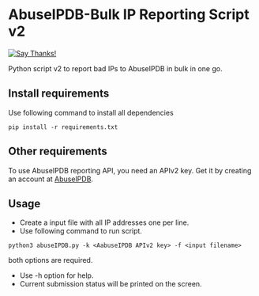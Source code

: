 # AbuseIPDB-Bulk IP Reporting Script v2

[![Say Thanks!](https://img.shields.io/badge/Say%20Thanks-!-1EAEDB.svg)](https://saythanks.io/to/hibare)

Python script v2 to report bad IPs to AbuseIPDB in bulk in one go.

## Install requirements
Use following command to install all dependencies
``` 
pip install -r requirements.txt 
```

## Other requirements
To use AbuseIPDB reporting API, you need an APIv2 key. Get it by creating an account at [AbuseIPDB](https://www.abuseipdb.com).

## Usage
- Create a input file with all IP addresses one per line.
- Use following command to run script.
```
python3 abuseIPDB.py -k <AabuseIPDB APIv2 key> -f <input filename>
```
both options are required.
- Use -h option for help.
- Current submission status will be printed on the screen.
